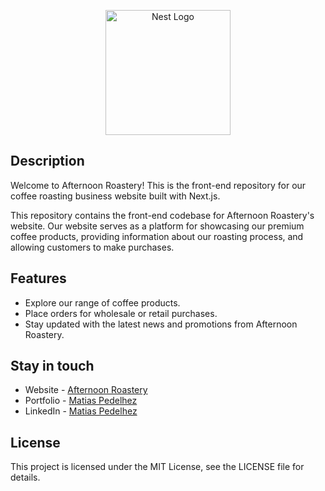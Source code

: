 <p align="center">
  <a href="https://www.afternoon.com.ar/" target="blank"><img src="https://www.afternoon.com.ar/assets/logo-pagina.png" width="200" alt="Nest Logo" /></a>
</p>

## Description

Welcome to Afternoon Roastery! This is the front-end repository for our coffee roasting business website built with Next.js.

This repository contains the front-end codebase for Afternoon Roastery's website. Our website serves as a platform for showcasing our premium coffee products, providing information about our roasting process, and allowing customers to make purchases.

## Features

- Explore our range of coffee products.
- Place orders for wholesale or retail purchases.
- Stay updated with the latest news and promotions from Afternoon Roastery.

## Stay in touch

- Website - [Afternoon Roastery](https://afternoon.com.ar/)
- Portfolio - [Matias Pedelhez](https://matiaspedelhez-portfolio.vercel.app/)
- LinkedIn - [Matias Pedelhez](https://www.linkedin.com/in/matias-pedelhez/)

## License

This project is licensed under the MIT License, see the LICENSE file for details.
